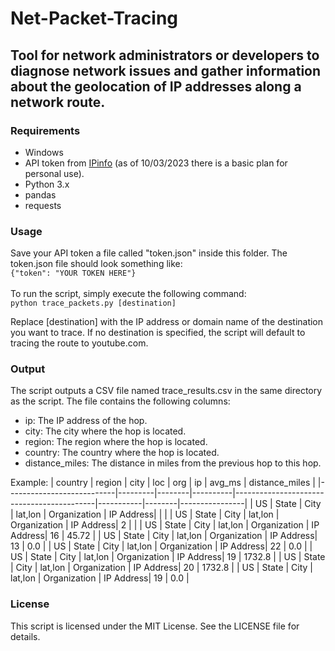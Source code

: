 # Net-Packet-Tracing
## Tool for network administrators or developers to diagnose network issues and gather information about the geolocation of IP addresses along a network route.

### Requirements
- Windows
- API token from [IPinfo](https://ipinfo.io/) (as of 10/03/2023 there is a basic plan for personal use).
- Python 3.x
- pandas
- requests
### Usage
Save your API token a file called "token.json" inside this folder. The token.json file should look something like:\
```{"token": "YOUR TOKEN HERE"}```\
\
To run the script, simply execute the following command:\
```python trace_packets.py [destination]```

Replace [destination] with the IP address or domain name of the destination you want to trace. If no destination is specified, the script will default to tracing the route to youtube.com.

### Output
The script outputs a CSV file named trace_results.csv in the same directory as the script. The file contains the following columns:

- ip: The IP address of the hop.
- city: The city where the hop is located.
- region: The region where the hop is located.
- country: The country where the hop is located.
- distance_miles: The distance in miles from the previous hop to this hop.

Example:
| country                   | region  | city   | loc      | org                                       | ip        | avg_ms | distance_miles |
|---------------------------|---------|--------|----------|-------------------------------------------|-----------|--------|----------------|
| US                        | State   | City   | lat,lon  | Organization                              | IP Address|        |                |
| US                        | State   | City   | lat,lon  | Organization                              | IP Address| 2      |                |
| US                        | State   | City   | lat,lon  | Organization                              | IP Address| 16     | 45.72          |
| US                        | State   | City   | lat,lon  | Organization                              | IP Address| 13     | 0.0            |
| US                        | State   | City   | lat,lon  | Organization                              | IP Address| 22     | 0.0            |
| US                        | State   | City   | lat,lon  | Organization                              | IP Address| 19     | 1732.8         |
| US                        | State   | City   | lat,lon  | Organization                              | IP Address| 20     | 1732.8         |
| US                        | State   | City   | lat,lon  | Organization                              | IP Address| 19     | 0.0            |


### License
This script is licensed under the MIT License. See the LICENSE file for details.